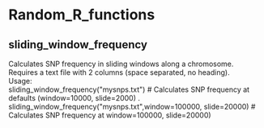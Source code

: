 # Random_R_functions

## sliding_window_frequency   
Calculates SNP frequency in sliding windows along a chromosome.   
Requires a text file with 2 columns (space separated, no heading).   
Usage:     
sliding_window_frequency("mysnps.txt")      # Calculates SNP frequency at defaults (window=10000, slide=2000) .   
sliding_window_frequency("mysnps.txt",window=100000, slide=20000)     # Calculates SNP frequency at window=100000, slide=20000)    

